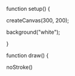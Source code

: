function setup() {

createCanvas(300, 200);

background("white");

}

function draw() {

noStroke()
